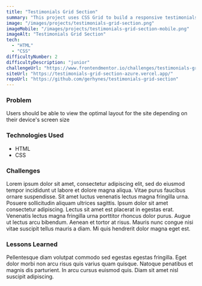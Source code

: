 ```yaml
---
title: "Testimonials Grid Section"
summary: "This project uses CSS Grid to build a responsive testimonials component."
image: "/images/projects/testimonials-grid-section.png"
imageMobile: "/images/projects/testimonials-grid-section-mobile.png"
imageAlt: "Testimonials Grid Section"
tech:
  - "HTML"
  - "CSS"
difficultyNumber: 2
difficultyDescription: "junior"
challengeUrl: "https://www.frontendmentor.io/challenges/testimonials-grid-section-Nnw6J7Un7"
siteUrl: "https://testimonials-grid-section-azure.vercel.app/"
repoUrl: "https://github.com/gerhynes/testimonials-grid-section"
---
```


### Problem

Users should be able to view the optimal layout for the site depending on their device's screen size

### Technologies Used

- HTML
- CSS

### Challenges

Lorem ipsum dolor sit amet, consectetur adipiscing elit, sed do eiusmod tempor incididunt ut labore et dolore magna aliqua. Vitae purus faucibus ornare suspendisse. Sit amet luctus venenatis lectus magna fringilla urna. Posuere sollicitudin aliquam ultrices sagittis. Ipsum dolor sit amet consectetur adipiscing. Lectus sit amet est placerat in egestas erat. Venenatis lectus magna fringilla urna porttitor rhoncus dolor purus. Augue ut lectus arcu bibendum. Aenean et tortor at risus. Mauris nunc congue nisi vitae suscipit tellus mauris a diam. Mi quis hendrerit dolor magna eget est.

### Lessons Learned

Pellentesque diam volutpat commodo sed egestas egestas fringilla. Eget dolor morbi non arcu risus quis varius quam quisque. Natoque penatibus et magnis dis parturient. In arcu cursus euismod quis. Diam sit amet nisl suscipit adipiscing.
